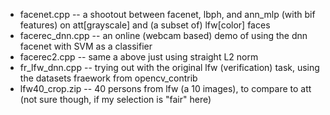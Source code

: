 * facenet.cpp -- a shootout between facenet, lbph, and ann_mlp (with bif features) on att[grayscale] and (a subset of) lfw[color] faces
* facerec_dnn.cpp -- an online (webcam based) demo of using the dnn facenet with  SVM as a classifier
* facerec2.cpp -- same a above just using straight L2 norm
* fr_lfw_dnn.cpp -- trying out with the original lfw (verification) task, using the datasets fraework from opencv_contrib
* lfw40_crop.zip --  40 persons from lfw (a 10 images), to compare to att (not sure though, if my selection is "fair" here)
